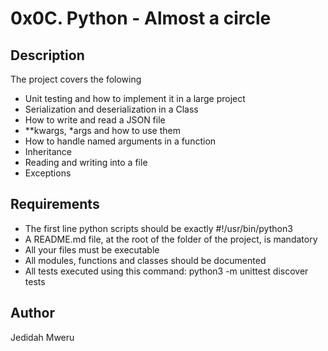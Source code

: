  # 0x0C. Python - Almost a circle

 ## Description

 The project covers the folowing 
 + Unit testing and how to implement it in a large project
 + Serialization and deserialization in a Class
 + How to write and read a JSON file
 + \*\*kwargs, \*args and how to use them
 + How to handle named arguments in a function
 + Inheritance
 + Reading and writing into a file
 + Exceptions

 ## Requirements
 + The first line python scripts should be exactly #!/usr/bin/python3
 + A README.md file, at the root of the folder of the project, is mandatory
 + All your files must be executable
 + All modules, functions and classes should be documented
 + All tests executed using this command: python3 -m unittest discover tests
 
 ## Author
 Jedidah Mweru
